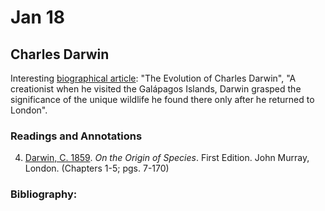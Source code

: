 # Jan 18

## Charles Darwin

Interesting [biographical article](https://www.smithsonianmag.com/science-nature/the-evolution-of-charles-darwin-110234034/): "The Evolution of Charles Darwin", "A creationist when he visited the Galápagos Islands, Darwin grasped the significance of the unique wildlife he found there only after he returned to London". 

### Readings and Annotations

4. [Darwin, C. 1859](https://www.biodiversitylibrary.org/item/135954#page/10/mode/2up). *On the Origin of Species*. First Edition. John Murray, London. (Chapters 1-5; pgs. 7-170)  


### Bibliography:

